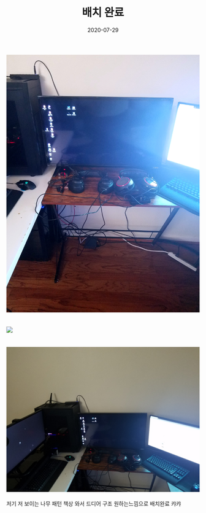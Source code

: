 ﻿---
layout: post
title:  배치 완료
date:   2020-07-29
category: blog
---

<div><img src="/assets/img/blog/20200729_202748.jpg" class="img"></div>
<br />
<br />
<div><img src="/assets/img/blog/20200729_202745.jpg" class="img"></div>
<br />
<br />
<div><img src="/assets/img/blog/20200729_202818.jpg" class="img"></div>
<br />
저기 저 보이는 나무 패턴 책상 와서 드디어 구조 원하는느낌으로 배치완료 캬캬